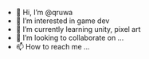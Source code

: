 - 👋 Hi, I’m @qruwa
- 👀 I’m interested in game dev
- 🌱 I’m currently learning unity, pixel art
- 💞️ I’m looking to collaborate on ...
- 📫 How to reach me ...

<!---
qruwa/qruwa is a ✨ special ✨ repository because its `README.md` (this file) appears on your GitHub profile.
You can click the Preview link to take a look at your changes.
--->
